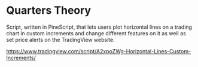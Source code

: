 # Quarters Theory
Script, written in PineScript, that lets users plot horizontal lines on a trading chart in custom increments and change different features on it as well as set price alerts on the TradingView website.

https://www.tradingview.com/script/A2xpoZWg-Horizontal-Lines-Custom-Increments/
